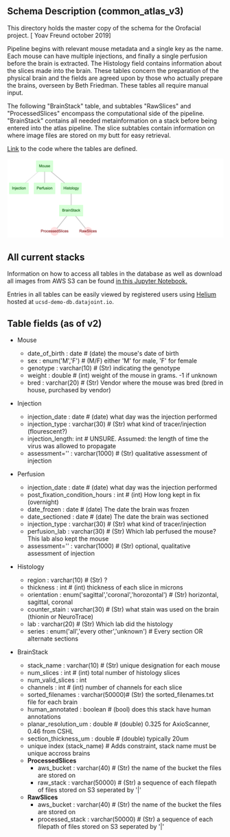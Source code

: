 ## Schema Description (common_atlas_v3)

This directory holds the master copy of the schema for the Orofacial project. [ Yoav Freund october 2019]


Pipeline begins with relevant mouse metadata and a single key as the name. Each mouse can have multiple injections, and finally a single perfusion before the brain is extracted. The Histology field contains information about the slices made into the brain. These tables concern the preparation of the physical brain and the fields are agreed upon by those who actually prepare the brains, overseen by Beth Friedman. These tables all require manual input.

The following "BrainStack" table, and subtables "RawSlices" and "ProcessedSlices" encompass the computational side of the pipeline. "BrainStack" contains all needed metainformation on a stack before being entered into the atlas pipeline. The slice subtables contain information on where image files are stored on my butt for easy retrieval.

[Link](https://github.com/ActiveBrainAtlas/Datajoint_Interface/blob/master/project_schemas/atlas_schema/atlas_schema.py) to the code where the tables are defined.

![Image](images/atlas_schema_v2_long.png)

## All current stacks

Information on how to access all tables in the database as well as download all images from AWS S3 can be found [in this Jupyter Notebook.](https://github.com/ActiveBrainAtlas/Datajoint_Interface/blob/master/project_schemas/atlas_schema_python/data_accessor_atlas_v4.ipynb)

Entries in all tables can be easily viewed by registered users using [Helium](http://ucsd-demo-helium.datajoint.io/login?from_user=alex&from_host=ucsd-demo-db.datajoint.io&from_path=%2Ftables%2Fcommon_u19_database%2Fbrain) hosted at `ucsd-demo-db.datajoint.io`.

## Table fields (as of v2)

- Mouse
  - date_of_birth  : date          # (date) the mouse's date of birth
  - sex            : enum('M','F') # (M/F) either 'M' for male, 'F' for female
  - genotype       : varchar(10)   # (Str) indicating the genotype
  - weight         : double        # (int) weight of the mouse in grams. -1 if unknown
  - bred           : varchar(20)   # (Str) Vendor where the mouse was bred (bred in house, purchased by vendor)

- Injection
  - injection_date  : date          # (date) what day was the injection performed
  - injection_type  : varchar(30)   # (Str) what kind of tracer/injection (flourescent?)
  - injection_length: int           # UNSURE. Assumed: the length of time the virus was allowed to propagate
  - assessment=''   : varchar(1000) # (Str) qualitative assessment of injection
    
- Perfusion
  - injection_date  : date          # (date) what day was the injection performed
  - post_fixation_condition_hours : int   # (int) How long kept in fix (overnight)
  - date_frozen    : date     # (date) The date the brain was frozen
  - date_sectioned : date     # (date) The date the brain was sectioned
  - injection_type  : varchar(30)   # (Str) what kind of tracer/injection
  - perfusion_lab   : varchar(30)   # (Str) Which lab perfused the mouse? This lab also kept the mouse
  - assessment=''   : varchar(1000) # (Str) optional, qualitative assessment of injection

- Histology
  - region         : varchar(10)    # (Str) ?
  - thickness      : int            # (int) thickness of each slice in microns
  - orientation    : enum('sagittal','coronal','horozontal')    # (Str) horizontal, sagittal, coronal
  - counter_stain  : varchar(30)    # (Str) what stain was used on the brain (thionin or NeuroTrace)
  - lab            : varchar(20)    # (Str) Which lab did the histology
  - series         : enum('all','every other','unknown') # Every section OR alternate sections

- BrainStack
  - stack_name       : varchar(10)   # (Str) unique designation for each mouse
  - num_slices       : int           # (int) total number of histology slices
  - num_valid_slices : int 
  - channels         : int           # (int) number of channels for each slice
  - sorted_filenames : varchar(50000)# (Str) the sorted_filenames.txt file for each brain
  - human_annotated  : boolean       # (bool) does this stack have human annotations
  - planar_resolution_um : double    # (double) 0.325 for AxioScanner, 0.46 from CSHL
  - section_thickness_um : double    # (double) typically 20um
  - unique index (stack_name)   # Adds constraint, stack name must be unique accross brains
  - __ProcessedSlices__
    - aws_bucket : varchar(40)     # (Str) the name of the bucket the files are stored on
    - raw_stack  : varchar(50000)  # (Str) a sequence of each filepath of files stored on S3 seperated by '|'
  - __RawSlices__
    - aws_bucket : varchar(40)     # (Str) the name of the bucket the files are stored on
    - processed_stack  : varchar(50000)  # (Str) a sequence of each filepath of files stored on S3 seperated by '|'
